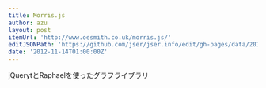 ```yaml
---
title: Morris.js
author: azu
layout: post
itemUrl: 'http://www.oesmith.co.uk/morris.js/'
editJSONPath: 'https://github.com/jser/jser.info/edit/gh-pages/data/2012/11/index.json'
date: '2012-11-14T01:00:00Z'
---
```

jQuerytとRaphaelを使ったグラフライブラリ
